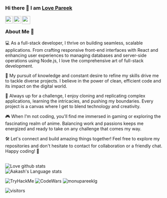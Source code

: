 ### Hi there 👋 I am [Love Pareek](https://www.linkedin.com/in/love-pareek-376ba1157/)


<a href="https://www.linkedin.com/in/love-pareek-376ba1157/">
  <img align="left" width="24px" src="https://upload.wikimedia.org/wikipedia/commons/8/81/LinkedIn_icon.svg"  />
</a>
<a href="mailto:monupareeklg24@gmail.com">
    <img align="left" width="24px" src="https://upload.wikimedia.org/wikipedia/commons/7/7e/Gmail_icon_%282020%29.svg"  />
</a>
<a href="https://app.hackthebox.com/profile/91863">
  <img align="left" width="26px" src="https://www.svgrepo.com/show/331423/hack-the-box.svg" />
</a>
<br />

### About Me 🚀
💻 As a full-stack developer, I thrive on building seamless, scalable applications. From crafting responsive front-end interfaces with React and enhancing user experiences to managing databases and server-side operations using Node.js, I love the comprehensive art of full-stack development.<br>

🚀 My pursuit of knowledge and constant desire to refine my skills drive me to tackle diverse projects. I believe in the power of clean, efficient code and its impact on the digital world. <br>

🌱 Always up for a challenge, I enjoy cloning and replicating complex applications, learning the intricacies, and pushing my boundaries. Every project is a canvas where I get to blend technology and creativity.<br>

🎮 When I'm not coding, you'll find me immersed in gaming or exploring the fascinating realm of anime. Balancing work and passions keeps me energized and ready to take on any challenge that comes my way.<br>

🛠️ Let's connect and build amazing things together! Feel free to explore my repositories and don't hesitate to contact for collaboration or a friendly chat. Happy coding! 🚀 <br>
<br />

![Love github stats](https://github-readme-stats.vercel.app/api?username=monupareeklg&show_icons=true&theme=radical)<br />
![Aakash's Language stats](https://github-readme-stats-eight-theta.vercel.app/api/top-langs/?username=monupareeklg&layout=compact&langs_count=8&hide_border=false)
<br />

<img src="https://tryhackme-badges.s3.amazonaws.com/HB404.png" alt="TryHackMe">

<img src="https://www.codewars.com/users/HB404/badges/small" alt="CodeWars">

<img src="https://github-readme-streak-stats.herokuapp.com/?user=monupareeklg&" alt="monupareeklg">

![visitors](https://visitor-badge.laobi.icu/badge?page_id=monupareeklg.visitor-badge)
